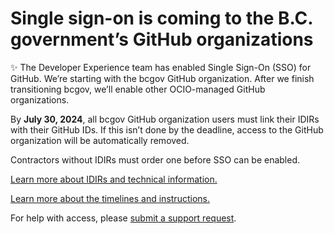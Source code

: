 # Single sign-on is coming to the B.C. government’s GitHub organizations 

:sparkles: The Developer Experience team has enabled Single Sign-On (SSO) for GitHub. We’re starting with the bcgov GitHub organization. After we finish transitioning bcgov, we’ll enable other OCIO-managed GitHub organizations.

By **July 30, 2024**, all bcgov GitHub organization users must link their IDIRs with their GitHub IDs. If this isn’t done by the deadline, access to the GitHub organization will be automatically removed. 

Contractors without IDIRs must order one before SSO can be enabled.

[Learn more about IDIRs and technical information.](https://developer.gov.bc.ca/docs/default/component/bc-developer-guide/use-github-in-bcgov/github-transition-guide?utm_source=guide-idir&utm_medium=github&utm_campaign=bcgov-readme#idirs)

[Learn more about the timelines and instructions.](https://developer.gov.bc.ca/docs/default/component/bc-developer-guide/use-github-in-bcgov/bc-government-organizations-in-github/?utm_source=main&utm_medium=github&utm_campaign=bcgov-readme#the-changes)

For help with access, please [submit a support request](https://citz-do.atlassian.net/servicedesk/customer/portal/2). 
